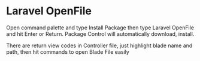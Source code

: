 # Laravel OpenFile

Open command palette and type Install Package then type Laravel OpenFile and hit Enter or Return. Package Control will automatically download, install.

There are return view codes in Controller file, just highlight blade name and path, then hit commands to open Blade File easily




